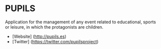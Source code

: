 PUPILS
=======

Application for the management of any event related to educational, sports or
leisure, in which the protagonists are children.


* [Website] (http://pupils.es)
* [Twitter] (https://twitter.com/pupilsproject)
